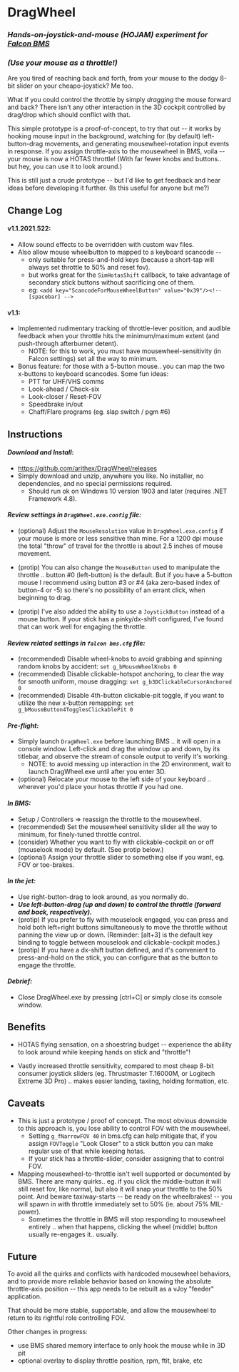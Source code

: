 # DragWheel #

### *Hands-on-joystick-and-mouse (HOJAM) experiment for [Falcon BMS](https://www.benchmarksims.org/)* ###
### *(Use your mouse as a throttle!)* ###

Are you tired of reaching back and forth, from your mouse to the dodgy 8-bit slider on your cheapo-joystick?  Me too.

What if you could control the throttle by simply *dragging* the mouse forward and back?  There isn't any other interaction in the 3D cockpit controlled by drag/drop which should conflict with that.

This simple prototype is a proof-of-concept, to try that out -- it works by hooking mouse input in the background, watching for (by default) left-button-drag movements, and generating mousewheel-rotation input events in response.  If you assign throttle-axis to the mousewheel in BMS, voila -- your mouse is now a HOTAS throttle!  (With far fewer knobs and buttons.. but hey, you can use it to look around.)

This is still just a crude prototype -- but I'd like to get feedback and hear ideas before developing it further.  (Is this useful for anyone but me?)

## Change Log ##

#### v1.1.2021.522:

- Allow sound effects to be overridden with custom wav files.
- Also allow mouse wheelbutton to mapped to a keyboard scancode -- 
  - only suitable for press-and-hold keys (because a short-tap will always set throttle to 50% and reset fov).
  - but works great for the `SimHotasShift` callback, to take advantage of secondary stick buttons without sacrificing one of them.
  - eg: `<add key="ScancodeForMouseWheelButton" value="0x39"/><!-- [spacebar] -->`

#### v1.1:

- Implemented rudimentary tracking of throttle-lever position, and audible feedback when your throttle hits the minimum/maximum extent (and push-through afterburner detent).
  - NOTE: for this to work, you must have mousewheel-sensitivity (in Falcon settings) set all the way to minimum.
- Bonus feature: for those with a 5-button mouse.. you can map the two x-buttons to keyboard scancodes.  Some fun ideas: 
  - PTT for UHF/VHS comms
  - Look-ahead / Check-six
  - Look-closer / Reset-FOV
  - Speedbrake in/out
  - Chaff/Flare programs (eg. slap switch / pgm #6)

## Instructions ##

#### *Download and Install:*

- https://github.com/arithex/DragWheel/releases 
- Simply download and unzip, anywhere you like.  No installer, no dependencies, and no special permissions required.
  - Should run ok on Windows 10 version 1903 and later (requires .NET Framework 4.8).

#### *Review settings in `DragWheel.exe.config` file:*

- (optional) Adjust the `MouseResolution` value in `DragWheel.exe.config` if your mouse is more or less sensitive than mine.  For a 1200 dpi mouse the total "throw" of travel for the throttle is about 2.5 inches of mouse movement.

- (protip) You can also change the `MouseButton` used to manipulate the throttle .. button #0 (left-button) is the default.  But if you have a 5-button mouse I recommend using button #3 or #4 (aka zero-based index of button-4 or -5) so there's no possibility of an errant click, when beginning to drag.
- (protip) I've also added the ability to use a `JoystickButton` instead of a mouse button.  If your stick has a pinky/dx-shift configured, I've found that can work well for engaging the throttle.

#### *Review related settings in `falcon bms.cfg` file:*

- (recommended) Disable wheel-knobs to avoid grabbing and spinning random knobs by accident: 
  `set g_bMouseWheelKnobs 0`
- (recommended) Disable clickable-hotspot anchoring, to clear the way for smooth uniform, mouse dragging: 
  `set g_b3DClickableCursorAnchored 0`
- (recommended) Disable 4th-button clickable-pit toggle, if you want to utilize the new x-button remapping: 
  `set g_bMouseButton4TogglesClickablePit 0`

#### *Pre-flight:*

- Simply launch `DragWheel.exe` before launching BMS .. it will open in a console window.  Left-click and drag the window up and down, by its titlebar, and observe the stream of console output to verify it's working.
  - NOTE: to avoid messing up interaction in the 2D environment, wait to launch DragWheel.exe until after you enter 3D.
- (optional) Relocate your mouse to the left side of your keyboard .. wherever you'd place your hotas throttle if you had one.

#### *In BMS:*

- Setup / Controllers => reassign the throttle to the mousewheel.
- (recommended) Set the mousewheel sensitivity slider all the way to minimum, for finely-tuned throttle control.
- (consider) Whether you want to fly with clickable-cockpit on or off (mouselook mode) by default.  (See protip below.)
- (optional) Assign your throttle slider to something else if you want, eg. FOV or toe-brakes.

#### *In the jet:*

- Use right-button-drag to look around, as you normally do.
- ***Use left-button-drag (up and down) to control the throttle (forward and back, respectively).***
- (protip) If you prefer to fly with mouselook engaged, you can press and hold both left+right buttons simultaneously to move the throttle without panning the view up or down.  (Reminder: [alt+3] is the default key binding to toggle between mouselook and clickable-cockpit modes.)
- (protip) If you have a dx-shift button defined, and it's convenient to press-and-hold on the stick, you can configure that as the button to engage the throttle.

#### *Debrief:*

- Close DragWheel.exe by pressing [ctrl+C] or simply close its console window.

## Benefits

- HOTAS flying sensation, on a shoestring budget -- experience the ability to look around while keeping hands on stick and "throttle"!

- Vastly increased throttle sensitivity, compared to most cheap 8-bit consumer joystick sliders (eg. Thrustmaster T.16000M, or Logitech Extreme 3D Pro) .. makes easier landing, taxiing, holding formation, etc.


## Caveats

- This is just a prototype / proof of concept.  The most obvious downside to this approach is, you lose ability to control FOV with the mousewheel.
  - Setting `g_fNarrowFOV 40` in bms.cfg can help mitigate that, if you assign `FOVToggle` "Look Closer" to a stick button you can make regular use of that while keeping hotas.
  - If your stick has a throttle-slider, consider assigning that to control FOV.
- Mapping mousewheel-to-throttle isn't well supported or documented by BMS.  There are many quirks.. eg. if you click the middle-button it will still reset fov, like normal, but also it will snap your throttle to the 50% point.  And beware taxiway-starts -- be ready on the wheelbrakes! -- you will spawn in with throttle immediately set to 50% (ie. about 75% MIL-power).
  - Sometimes the throttle in BMS will stop responding to mousewheel entirely .. when that happens, clicking the wheel (middle) button usually re-engages it.. usually.

## Future

To avoid all the quirks and conflicts with hardcoded mousewheel behaviors, and to provide more reliable behavior based on knowing the absolute throttle-axis position -- this app needs to be rebuilt as a vJoy "feeder" application.

That should be more stable, supportable, and allow the mousewheel to return to its rightful role controlling FOV.

Other changes in progress:

- use BMS shared memory interface to only hook the mouse while in 3D pit
- optional overlay to display throttle position, rpm, ftit, brake, etc
